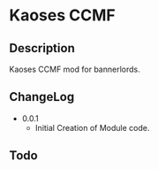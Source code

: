 # Kaoses CCMF

## Description
Kaoses CCMF mod for bannerlords. 

## ChangeLog
- 0.0.1 
  - Initial Creation of Module code.

## Todo




